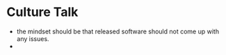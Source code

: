 # Culture Talk
 - the mindset should be that released software should not come up with any issues.
 - 
